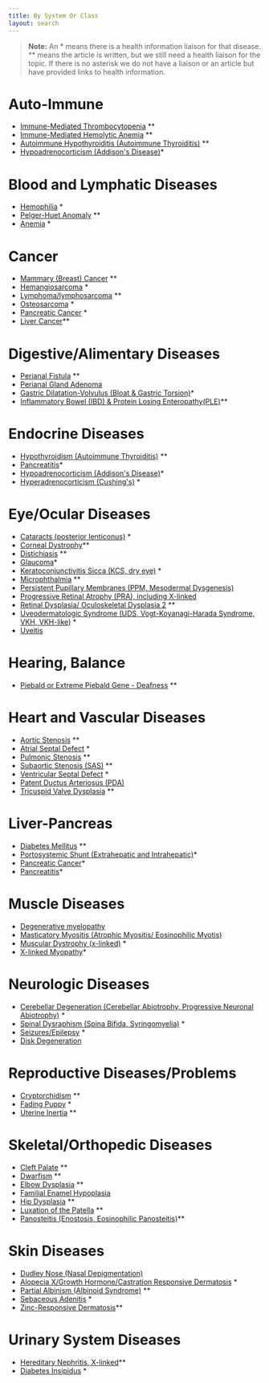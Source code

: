```yaml
---
title: By System Or Class
layout: search
---
```


> **Note:** An \* means there is a health information liaison for that disease.
> \*\* means the article is written, but we still need a health liaison
> for the topic. If there is no asterisk we do not have a liaison or an article but have provided links to health information.

# Auto-Immune

- [Immune-Mediated Thrombocytopenia](/diseases/immune-mediated-thrombocytopenia) \*\*
- [Immune-Mediated Hemolytic Anemia](/diseases/immune-mediated-hemolytic-anemia) \*\*
- [Autoimmune Hypothyroiditis (Autoimmune Thyroiditis)](/diseases/hypothyroidism-autoimmune-hypothyroiditis) \*\*
- [Hypoadrenocorticism (Addison's Disease)](/diseases/addison-s-disease)\*

# Blood and Lymphatic Diseases

- [Hemophilia](/diseases/hemophilia) \*
- [Pelger-Huet Anomaly](/diseases/pelger-huet-anomaly) \*\*
- [Anemia](/diseases/anemia) \*

# Cancer

- [Mammary (Breast) Cancer](/diseases/mammary-cancer-1) \*\*
- [Hemangiosarcoma](/diseases/hemangiosarcoma) \*
- [Lymphoma/lymphosarcoma](/diseases/lymphosarcoma-lymphoma) \*\*
- [Osteosarcoma](/diseases/osteosarcoma) \*
- [Pancreatic Cancer](/diseases/pancreatic-cancer) \*
- [Liver Cancer](/diseases/liver-cancer)\*\*

# Digestive/Alimentary Diseases

- [Perianal Fistula](/diseases/perianal-fistulas-anal-furunculosis/) \*\*
- [Perianal Gland Adenoma](/diseases/perianal-gland-adenoma)
- [Gastric Dilatation-Volvulus (Bloat & Gastric Torsion)](/diseases/bloat)\*
- [Inflammatory Bowel (IBD) & Protein Losing Enteropathy(PLE)](/diseases/inflammatory-bowel-ibd)\*\*

# Endocrine Diseases

- [Hypothyroidism (Autoimmune Thyroiditis)](/diseases/hypothyroidism-autoimmune-hypothyroiditis) \*\*
- [Pancreatitis](/diseases/pancreatitis/)\*
- [Hypoadrenocorticism (Addison's Disease)](/diseases/addison-s-disease)\*
- [Hyperadrenocorticism (Cushing's)](/diseases/cushing-s-disease) \*

# Eye/Ocular Diseases

- [Cataracts (posterior lenticonus)](/diseases/cataracts-posterior-lenticonus) \*
- [Corneal Dystrophy](/diseases/corneal-dystrophy)\*\*
- [Distichiasis](/diseases/distichiasis) \*\*
- [Glaucoma](/diseases/glaucoma)\*
- [Keratoconjunctivitis Sicca (KCS, dry eye)](/diseases/keratoconjunctivitis-sicca-kcs-or-dry-eye) \*
- [Microphthalmia](/diseases/microphthalmia) \*\*
- [Persistent Pupillary Membranes (PPM, Mesodermal Dysgenesis)](/diseases/persistent-pupillary-membranes)
- [Progressive Retinal Atrophy (PRA), including X-linked](/diseases/progressive-retinal-atrophy-x-linked)
- [Retinal Dysplasia/ Oculoskeletal Dysplasia 2](/diseases/retinal-dysplasia-folds) \*\*
- [Uveodermatologic Syndrome (UDS, Vogt-Koyanagi-Harada Syndrome, VKH, VKH-like)](/diseases/uveodermatologic-syndrome-uds) \*
- [Uveitis](/diseases/uveitis)

# Hearing, Balance

- [Piebald or Extreme Piebald Gene - Deafness](/diseases/piebald-or-extreme-piebald-gene-2013-deafness) \*\*

# Heart and Vascular Diseases

- [Aortic Stenosis](/diseases/subaortic-stenosis) \*\*
- [Atrial Septal Defect](/diseases/atrial-septal-defect-1) \*
- [Pulmonic Stenosis](/diseases/pulmonic-stenosis) \*\*
- [Subaortic Stenosis (SAS)](/diseases/subaortic-stenosis) \*\*
- [Ventricular Septal Defect](/diseases/ventricular-septal-defect) \*
- [Patent Ductus Arteriosus (PDA)](/diseases/patent-ductus-arteriosus)
- [Tricuspid Valve Dysplasia](/diseases/tricuspid-valve-dysplasia) \*\*

# Liver-Pancreas

- [Diabetes Mellitus](/diseases/diabetes-mellitus) \*\*
- [Portosystemic Shunt (Extrahepatic and Intrahepatic)](/diseases/portosystemic-shunts-intrahepatic-and-extrahepatic-liver-shunts/)\*
- [Pancreatic Cancer](/diseases/pancreatic-cancer/)\*
- [Pancreatitis](/diseases/pancreatitis)\*

# Muscle Diseases

- [Degenerative myelopathy](/diseases/degenerative-myelopathy)
- [Masticatory Myositis (Atrophic Myositis/ Eosinophilic Myotis)](/diseases/masticatory-myositis)
- [Muscular Dystrophy (x-linked)](/diseases/x-linked-muscular-dystrophy) \*
- [X-linked Myopathy](/diseases/x-linked-myopathy)\*

# Neurologic Diseases

- [Cerebellar Degeneration (Cerebellar Abiotrophy, Progressive Neuronal Abiotrophy)](/diseases/cerebellar-degeneration-cerebeller-abiotrophies) \*
- [Spinal Dysraphism (Spina Bifida, Syringomyelia)](/diseases/spinal-dysraphism) \*
- [Seizures/Epilepsy](/diseases/seizures-epilepsy) \*
- [Disk Degeneration](/diseases/disk-degeneration)

# Reproductive Diseases/Problems

- [Cryptorchidism](/diseases/cryptorchidism) \*\*
- [Fading Puppy](/diseases/fading-puppy-syndrome) \*
- [Uterine Inertia](/diseases/uterine-inertia) \*\*

# Skeletal/Orthopedic Diseases

- [Cleft Palate](/diseases/cleft-palate) \*\*
- [Dwarfism](/diseases/retinal-dysplasia-folds) \*\*
- [Elbow Dysplasia](/diseases/elbow-dysplasia) \*\*
- [Familial Enamel Hypoplasia](/diseases/familial-enamel-hypoplasia)
- [Hip Dysplasia](/diseases/hip-dysplasia-hd) \*\*
- [Luxation of the Patella](/diseases/luxating-patella) \*\*
- [Panosteitis (Enostosis, Eosinophilic Panosteitis)](/diseases/panosteitis)\*\*

# Skin Diseases

- [Dudley Nose (Nasal Depigmentation)](/diseases/dudley-nose)
- [Alopecia X/Growth Hormone/Castration Responsive Dermatosis](/diseases/alopecia-x) \*
- [Partial Albinism (Albinoid Syndrome)](/diseases/partial-albinism) \*\*
- [Sebaceous Adenitis](/diseases/sebaceous-adenitis-sa) \*
- [Zinc-Responsive Dermatosis](/diseases/zinc-responsive-dermatosis)\*\*

# Urinary System Diseases

- [Hereditary Nephritis, X-linked](/diseases/hereditary-nephritis/)\*\*
- [Diabetes Insipidus](/diseases/diabetes-insipidus) \*
